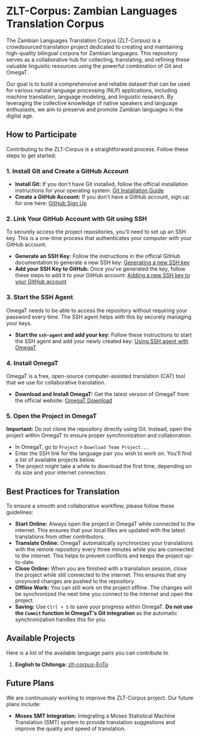 # ZLT-Corpus: Zambian Languages Translation Corpus

The Zambian Languages Translation Corpus (ZLT-Corpus) is a crowdsourced translation project dedicated to creating and maintaining high-quality bilingual corpora for Zambian languages. This repository serves as a collaborative hub for collecting, translating, and refining these valuable linguistic resources using the powerful combination of Git and OmegaT.

Our goal is to build a comprehensive and reliable dataset that can be used for various natural language processing (NLP) applications, including machine translation, language modeling, and linguistic research. By leveraging the collective knowledge of native speakers and language enthusiasts, we aim to preserve and promote Zambian languages in the digital age.

## How to Participate

Contributing to the ZLT-Corpus is a straightforward process. Follow these steps to get started:

### 1. Install Git and Create a GitHub Account

* **Install Git:** If you don't have Git installed, follow the official installation instructions for your operating system: [Git Installation Guide](https://git-scm.com/book/en/v2/Getting-Started-Installing-Git)
* **Create a GitHub Account:** If you don't have a GitHub account, sign up for one here: [GitHub Sign Up](https://github.com/join)

### 2. Link Your GitHub Account with Git using SSH

To securely access the project repositories, you'll need to set up an SSH key. This is a one-time process that authenticates your computer with your GitHub account.

* **Generate an SSH Key:** Follow the instructions in the official GitHub documentation to generate a new SSH key: [Generating a new SSH key](https://docs.github.com/en/authentication/connecting-to-github-with-ssh/generating-a-new-ssh-key-and-adding-it-to-the-ssh-agent)
* **Add your SSH Key to GitHub:** Once you've generated the key, follow these steps to add it to your GitHub account: [Adding a new SSH key to your GitHub account](https://docs.github.com/en/authentication/connecting-to-github-with-ssh/adding-a-new-ssh-key-to-your-github-account)

### 3. Start the SSH Agent

OmegaT needs to be able to access the repository without requiring your password every time. The SSH agent helps with this by securely managing your keys.

* **Start the `ssh-agent` and add your key:** Follow these instructions to start the SSH agent and add your newly created key: [Using SSH agent with OmegaT](https://omegat.org/documentation/wiki/SSH_agent_and_OmegaT)

### 4. Install OmegaT

OmegaT is a free, open-source computer-assisted translation (CAT) tool that we use for collaborative translation.

* **Download and Install OmegaT:** Get the latest version of OmegaT from the official website: [OmegaT Download](https://omegat.org/en/downloads)

### 5. Open the Project in OmegaT

**Important:** Do not clone the repository directly using Git. Instead, open the project within OmegaT to ensure proper synchronization and collaboration.

* In OmegaT, go to `Project` > `Download Team Project...`
* Enter the SSH link for the language pair you wish to work on. You'll find a list of available projects below.
* The project might take a while to download the first time, depending on its size and your internet connection.

## Best Practices for Translation

To ensure a smooth and collaborative workflow, please follow these guidelines:

* **Start Online:** Always open the project in OmegaT while connected to the internet. This ensures that your local files are updated with the latest translations from other contributors.
* **Translate Online:** OmegaT automatically synchronizes your translations with the remote repository every three minutes while you are connected to the internet. This helps to prevent conflicts and keeps the project up-to-date.
* **Close Online:** When you are finished with a translation session, close the project while still connected to the internet. This ensures that any unsynced changes are pushed to the repository.
* **Offline Work:** You can still work on the project offline. The changes will be synchronized the next time you connect to the internet and open the project.
* **Saving:** Use `Ctrl + S` to save your progress within OmegaT. **Do not use the `Commit` function in OmegaT's Git integration** as the automatic synchronization handles this for you.

## Available Projects

Here is a list of the available language pairs you can contribute to.

1.  **English to Chitonga:** [zlt-corpus-EnTo](git@github.com:your-username/zlt-corpus-EnToi.git)

## Future Plans

We are continuously working to improve the ZLT-Corpus project. Our future plans include:

* **Moses SMT Integration:** Integrating a Moses Statistical Machine Translation (SMT) system to provide translation suggestions and improve the quality and speed of translation.
